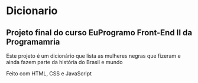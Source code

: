 ﻿# Dicionario
## Projeto final do curso EuProgramo Front-End II da Programamria

Este projeto é um dicionário que lista as mulheres negras que fizeram e ainda fazem parte da história do Brasil e mundo

Feito com HTML, CSS e JavaScript
